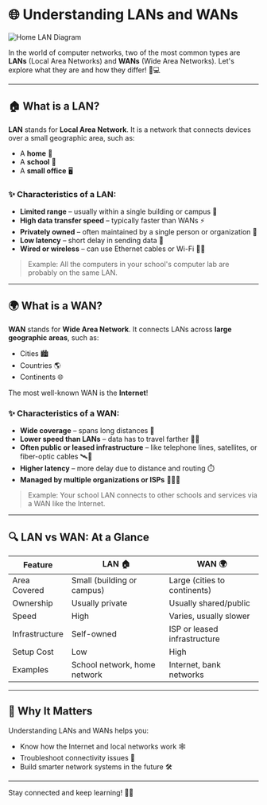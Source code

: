 # 🌐 Understanding LANs and WANs

![Home LAN Diagram](https://upload.wikimedia.org/wikipedia/commons/a/ad/Home_LAN_local_area_network_example_diagram.png)

In the world of computer networks, two of the most common types are **LANs** (Local Area Networks) and **WANs** (Wide Area Networks). Let's explore what they are and how they differ! 🧠💻

---

## 🏠 What is a LAN?

**LAN** stands for **Local Area Network**. It is a network that connects devices over a small geographic area, such as:

- A **home** 🏡
- A **school** 🏫
- A **small office** 🖥️

### ✨ Characteristics of a LAN:

- **Limited range** – usually within a single building or campus 🏢
- **High data transfer speed** – typically faster than WANs ⚡
- **Privately owned** – often maintained by a single person or organization 🔧
- **Low latency** – short delay in sending data 🚀
- **Wired or wireless** – can use Ethernet cables or Wi-Fi 🔌📶

> Example: All the computers in your school's computer lab are probably on the same LAN.

---

## 🌍 What is a WAN?

**WAN** stands for **Wide Area Network**. It connects LANs across **large geographic areas**, such as:

- Cities 🏙️
- Countries 🌎
- Continents 🌐

The most well-known WAN is the **Internet**!

### ✨ Characteristics of a WAN:

- **Wide coverage** – spans long distances 📏
- **Lower speed than LANs** – data has to travel farther 🚗💨
- **Often public or leased infrastructure** – like telephone lines, satellites, or fiber-optic cables 🛰️📡
- **Higher latency** – more delay due to distance and routing ⏱️
- **Managed by multiple organizations or ISPs** 🏢🏢🏢

> Example: Your school LAN connects to other schools and services via a WAN like the Internet.

---

## 🔍 LAN vs WAN: At a Glance

| Feature              | LAN 🏠                         | WAN 🌍                          |
|----------------------|-------------------------------|----------------------------------|
| Area Covered         | Small (building or campus)     | Large (cities to continents)     |
| Ownership            | Usually private                | Usually shared/public            |
| Speed                | High                           | Varies, usually slower           |
| Infrastructure       | Self-owned                     | ISP or leased infrastructure     |
| Setup Cost           | Low                            | High                             |
| Examples             | School network, home network   | Internet, bank networks          |

---

## 🧠 Why It Matters

Understanding LANs and WANs helps you:

- Know how the Internet and local networks work 🕸️
- Troubleshoot connectivity issues 🔧
- Build smarter network systems in the future 🛠️

---

Stay connected and keep learning! 🔌💡

